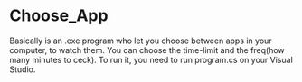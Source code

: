 # Choose_App
Basically is an .exe program who let you choose between apps in your computer, to watch them.
You can choose the time-limit and the freq(how many minutes to ceck).
To run it, you need to run program.cs on your Visual Studio.
